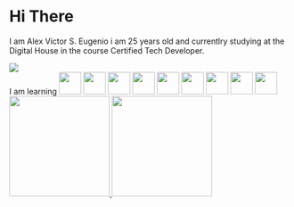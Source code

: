# Hi There

I am Alex Victor S. Eugenio i am 25 years old and currentlry studying at the Digital House in the course Certified Tech Developer.


<div> 
  <a href ="https://www.linkedin.com/in/alex-victor-eugenio-699bb522a" target="_blank"><img src="https://img.shields.io/badge/-LinkedIn-%230077B5?style=for-the-badge&logo=linkedin&logoColor=white" target="_blank"></a>
</div>

<div>
  I am learning
  
  <img src="https://cdn.jsdelivr.net/gh/devicons/devicon/icons/flutter/flutter-original.svg" width="40" height="40" />
   <img src="https://cdn.jsdelivr.net/gh/devicons/devicon/icons/adonisjs/adonisjs-original.svg" width="40" height="40" />
  <img src="https://cdn.jsdelivr.net/gh/devicons/devicon/icons/python/python-plain-wordmark.svg" width="40" height="40" />
  <img src="https://cdn.jsdelivr.net/gh/devicons/devicon/icons/github/github-original-wordmark.svg" width="40" height="40" /> 
  <img src="https://cdn.jsdelivr.net/gh/devicons/devicon/icons/adonisjs/adonisjs-original.svg" width="40" height="40" />
  <img src="https://cdn.jsdelivr.net/gh/devicons/devicon/icons/javascript/javascript-original.svg" width="40" height="40" />
  <img src="https://cdn.jsdelivr.net/gh/devicons/devicon/icons/html5/html5-plain-wordmark.svg" width="40" height="40" />
  <img src="https://cdn.jsdelivr.net/gh/devicons/devicon/icons/css3/css3-plain-wordmark.svg" width="40" height="40" />
   <img src="https://cdn.jsdelivr.net/gh/devicons/devicon/icons/mysql/mysql-original-wordmark.svg" width="40" height="40" />
  
</div>

<div>
<a href="https://github.com/alexvse">
<img height="180em" src="https://github-readme-stats.vercel.app/api/top-langs/?username=alexvse&layout=compact&langs_count=7&theme=dracula"/>
<img height="180em" src="https://github-readme-stats.vercel.app/api?username=alexvse&show_icons=true&theme=dracula&include_all_commits=true&count_private=true"/>

</div>
